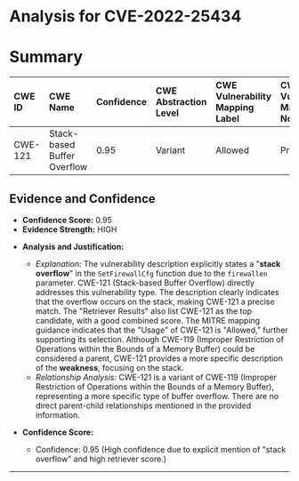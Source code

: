 # Analysis for CVE-2022-25434

# Summary
| CWE ID  | CWE Name                                                                 | Confidence | CWE Abstraction Level | CWE Vulnerability Mapping Label | CWE-Vulnerability Mapping Notes |
| :-------- | :----------------------------------------------------------------------- | :--------- | :---------------------- | :------------------------------ | :------------------------------ |
| CWE-121 | Stack-based Buffer Overflow                                                  | 0.95       | Variant               | Allowed                       | Primary CWE                     |

## Evidence and Confidence

*   **Confidence Score:** 0.95
*   **Evidence Strength:** HIGH

- **Analysis and Justification:**
  - *Explanation:* The vulnerability description explicitly states a "**stack overflow**" in the `SetFirewallCfg` function due to the `firewallen` parameter. CWE-121 (Stack-based Buffer Overflow) directly addresses this vulnerability type. The description clearly indicates that the overflow occurs on the stack, making CWE-121 a precise match. The "Retriever Results" also list CWE-121 as the top candidate, with a good combined score. The MITRE mapping guidance indicates that the "Usage" of CWE-121 is "Allowed," further supporting its selection. Although CWE-119 (Improper Restriction of Operations within the Bounds of a Memory Buffer) could be considered a parent, CWE-121 provides a more specific description of the **weakness**, focusing on the stack.
  - *Relationship Analysis:* CWE-121 is a variant of CWE-119 (Improper Restriction of Operations within the Bounds of a Memory Buffer), representing a more specific type of buffer overflow. There are no direct parent-child relationships mentioned in the provided information.

- **Confidence Score:**
  - Confidence: 0.95 (High confidence due to explicit mention of "stack overflow" and high retriever score.)

---